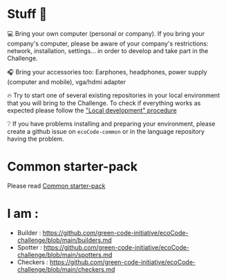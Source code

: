 # Stuff :school_satchel:

:computer: Bring your own computer (personal or company). If you bring your company's computer, please be aware of your company's restrictions: network, installation, settings... in order to develop and take part in the Challenge.

:headphones: Bring your accessories too: Earphones, headphones, power supply (computer and mobile), vga/hdmi adapter

:fire: Try to start one of several existing repositories in your local environment that you will bring to the Challenge. To check if everything works as expected please follow the ["Local development" procedure](https://github.com/green-code-initiative/ecoCode-common/blob/main/doc/INSTALL.md#howto-install-sonarqube-dev-environment)

:grey_question: If you have problems installing and preparing your environment, please create a github issue on `ecoCode-common` or in the language repository having the problem.

# Common starter-pack

Please read [Common starter-pack](https://github.com/green-code-initiative/ecoCode-common/blob/main/doc/starter-pack.md)

# I am :

- Builder : https://github.com/green-code-initiative/ecoCode-challenge/blob/main/builders.md  
- Spotter : https://github.com/green-code-initiative/ecoCode-challenge/blob/main/spotters.md
- Checkers : https://github.com/green-code-initiative/ecoCode-challenge/blob/main/checkers.md
